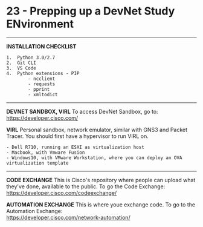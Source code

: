 
# 23 - Prepping up a DevNet Study ENvironment #
_____________________________________________________________

<!-- 2021-01-14 03:23:53 -->

**INSTALLATION CHECKLIST**

    1.  Python 3.0/2.7
    2.  Git CLI 
    3.  VS Code
    4.  Python extensions - PIP
            - ncclient
            - requests
            - pprint 
            - xmltodict

______________________________________________________________

**DEVNET SANDBOX, VIRL**
To access DevNet Sandbox, go to:    
https://developer.cisco.com/

**VIRL**
Personal sandbox, network emulator, similar with GNS3 and Packet Tracer. You should first have a hypervisor to run VIRL on.

    - Dell R710, running an ESXI as virtualization host
    - Macbook, with Vmware Fusion
    - Windows10, with VMware Workstation, where you can deploy an OVA virtualization template
______________________________________________________________

**CODE EXCHANGE**
This is Cisco's repository where people can upload what they've done, available to the public. To go the Code Exchange:    
https://developer.cisco.com/codeexchange/


**AUTOMATION EXCHANGE**
This is where youe exchange code. To go to the Automation Exchange:   
https://developer.cisco.com/network-automation/


